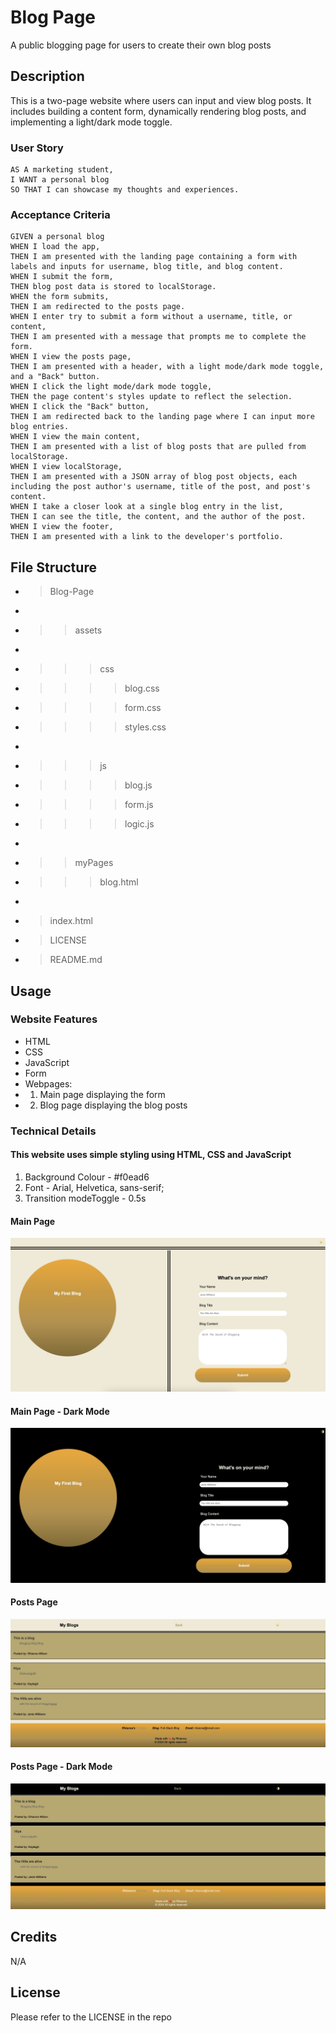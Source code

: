 # Blog Page 

A public blogging page for users to create their own blog posts

## Description

This is a two-page website where users can input and view blog posts. It includes building a content form, dynamically rendering blog posts, and implementing a light/dark mode toggle. 

### User Story

    AS A marketing student,
    I WANT a personal blog
    SO THAT I can showcase my thoughts and experiences.

### Acceptance Criteria

    GIVEN a personal blog
    WHEN I load the app,
    THEN I am presented with the landing page containing a form with labels and inputs for username, blog title, and blog content.
    WHEN I submit the form,
    THEN blog post data is stored to localStorage.
    WHEN the form submits,
    THEN I am redirected to the posts page.
    WHEN I enter try to submit a form without a username, title, or content,
    THEN I am presented with a message that prompts me to complete the form.
    WHEN I view the posts page,
    THEN I am presented with a header, with a light mode/dark mode toggle, and a "Back" button.
    WHEN I click the light mode/dark mode toggle,
    THEN the page content's styles update to reflect the selection.
    WHEN I click the "Back" button,
    THEN I am redirected back to the landing page where I can input more blog entries.
    WHEN I view the main content,
    THEN I am presented with a list of blog posts that are pulled from localStorage.
    WHEN I view localStorage,
    THEN I am presented with a JSON array of blog post objects, each including the post author's username, title of the post, and post's content.
    WHEN I take a closer look at a single blog entry in the list,
    THEN I can see the title, the content, and the author of the post.
    WHEN I view the footer,
    THEN I am presented with a link to the developer's portfolio.

## File Structure

- > Blog-Page
- >
- >> assets
- >
- >>> css
- >>>> blog.css
- >>>> form.css
- >>>> styles.css
- >
- >>> js
- >>>> blog.js
- >>>> form.js
- >>>> logic.js
- >
- >> myPages
- >>> blog.html
- >
- > index.html
- > LICENSE
- > README.md

## Usage
### Website Features
- HTML
- CSS
- JavaScript
- Form
- Webpages:  
- 1. Main page displaying the form
- 2. Blog page displaying the blog posts


### Technical Details
#### This website uses simple styling using HTML, CSS and JavaScript
1. Background Colour - #f0ead6
2. Font - Arial, Helvetica, sans-serif;
3. Transition modeToggle - 0.5s

#### Main Page
![Website 'Main' Image](./assets/images/Blog%20Page%20-%20Main%20.jpg)

#### Main Page - Dark Mode
![Website 'Main DarkMode' Image](./assets/images/Blog%20Page%20-%20Main%20(dark%20mode).jpg)

#### Posts Page
![Website 'Posts' Image](./assets/images/Blog%20Page%20-%20Posts%20.jpg)

#### Posts Page - Dark Mode 
![Website 'Posts DarkMode' Image](./assets/images/Blog%20Page%20-%20Posts%20(dark%20mode).jpg)

## Credits
N/A

## License
Please refer to the LICENSE in the repo